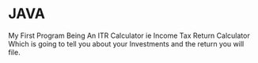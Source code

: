 # JAVA
My First Program Being An ITR Calculator ie Income Tax Return Calculator Which is going to tell you about your Investments and the return you will file.

